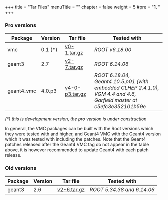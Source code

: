 +++
title = "Tar Files"
menuTitle = ""
chapter = false
weight = 5
#pre = "<b>1. </b>"
+++

### Pro versions

| Package | Version | Tar file | Tested with |
|---------|---------|----------| ------------|
| vmc | 0.1 (\*) | [v0-1.tar.gz](https://github.com/vmc-project/vmc/archive/v0-1.tar.gz) | *ROOT v6.18.00* |
| geant3 | 2.7 | [v2-7.tar.gz](https://github.com/vmc-project/geant3/archive/v2-7.tar.gz) | *ROOT 6.14.06* |
| geant4_vmc | 4.0.p3 | [v4-0-p3.tar.gz](https://github.com/vmc-project/geant4_vmc/archive/v4-0-p3.tar.gz) | *ROOT 6.18.04,<br> Geant4 10.5.p01 (with embedded CLHEP 2.4.1.0), <br> VGM 4.4 and 4.6, <br> Garfield master at c5efc3e352101b59e*

*(\*) this is development version, the pro version is under construction*

In general, the VMC packages can be built with the Root versions which they were tested with and higher, and Geant4 VMC with the Geant4 version which it was tested with including the patches. Note that the Geant4 patches released after the Geant4 VMC tag do not appear in the table above, it is however recommended to update Geant4 with each patch release.

### Old versions

| Package | Version | Tar file | Tested with |
|---------|---------|----------| ------------|
| geant3 | 2.6 | [v2-6.tar.gz](https://github.com/vmc-project/geant3/archive/v2-6.tar.gz) | *ROOT 5.34.38 and 6.14.06* |
